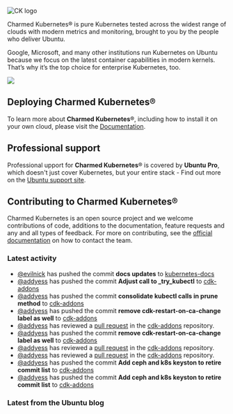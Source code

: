 ![CK logo](https://assets.ubuntu.com/v1/451d4cf4-Charmed+Kubernetes_RGB_onWhite_2022.svg)

Charmed Kubernetes® is pure Kubernetes tested across the widest range of clouds with modern metrics and monitoring, brought to you by the people who deliver Ubuntu.

Google, Microsoft, and many other institutions run Kubernetes on Ubuntu because we focus on the latest container capabilities in modern kernels. That’s why it’s the top choice for enterprise Kubernetes, too.

![](https://assets.ubuntu.com/v1/843c77b6-juju-at-a-glace.svg)

## Deploying Charmed Kubernetes®

To learn more about **Charmed Kubernetes**®, including how to install it on your own cloud, please visit the [Documentation][docs].

## Professional support

Professional upport for **Charmed Kubernetes**® is covered by **Ubuntu Pro**, which doesn't just cover Kubernetes, but your entire stack - Find out more on the [Ubuntu support site](https://ubuntu.com/support).

## Contributing to Charmed Kubernetes®

Charmed Kubernetes is an open source project and we welcome contributions of code, additions to the documentation, feature requests and any and all types of feedback. For more on contributing, see the [official documentation][get-in-touch] on how to contact the team.

<!-- LINKS -->
[docs]: https://ubuntu.com/kubernetes/docs
[get-in-touch]: https://ubuntu.com/kubernetes/docs/get-in-touch

### Latest activity

<!-- activity starts -->
 - [@evilnick](https://github.com/evilnick) has pushed the commit **docs updates** to [kubernetes-docs](https://github.com/charmed-kubernetes/kubernetes-docs)
 - [@addyess](https://github.com/addyess) has pushed the commit **Adjust call to _try_kubectl** to [cdk-addons](https://github.com/charmed-kubernetes/cdk-addons)
 - [@addyess](https://github.com/addyess) has pushed the commit **consolidate kubectl calls in prune method** to [cdk-addons](https://github.com/charmed-kubernetes/cdk-addons)
 - [@addyess](https://github.com/addyess) has pushed the commit **remove cdk-restart-on-ca-change label as well** to [cdk-addons](https://github.com/charmed-kubernetes/cdk-addons)
 - [@addyess](https://github.com/addyess) has reviewed a [pull request](https://github.com/charmed-kubernetes/cdk-addons/pull/233) in the [cdk-addons](https://github.com/charmed-kubernetes/cdk-addons) repository.
 - [@addyess](https://github.com/addyess) has pushed the commit **remove cdk-restart-on-ca-change label as well** to [cdk-addons](https://github.com/charmed-kubernetes/cdk-addons)
 - [@addyess](https://github.com/addyess) has reviewed a [pull request](https://github.com/charmed-kubernetes/cdk-addons/pull/233) in the [cdk-addons](https://github.com/charmed-kubernetes/cdk-addons) repository.
 - [@addyess](https://github.com/addyess) has reviewed a [pull request](https://github.com/charmed-kubernetes/cdk-addons/pull/233) in the [cdk-addons](https://github.com/charmed-kubernetes/cdk-addons) repository.
 - [@addyess](https://github.com/addyess) has pushed the commit **Add ceph and k8s keyston to retire commit list** to [cdk-addons](https://github.com/charmed-kubernetes/cdk-addons)
 - [@addyess](https://github.com/addyess) has pushed the commit **Add ceph and k8s keyston to retire commit list** to [cdk-addons](https://github.com/charmed-kubernetes/cdk-addons)
<!-- activity ends -->

<!-- roadmap starts -->

<!-- roadmap ends -->

### Latest from the Ubuntu blog

<!-- blog starts -->

<!-- blog ends -->
